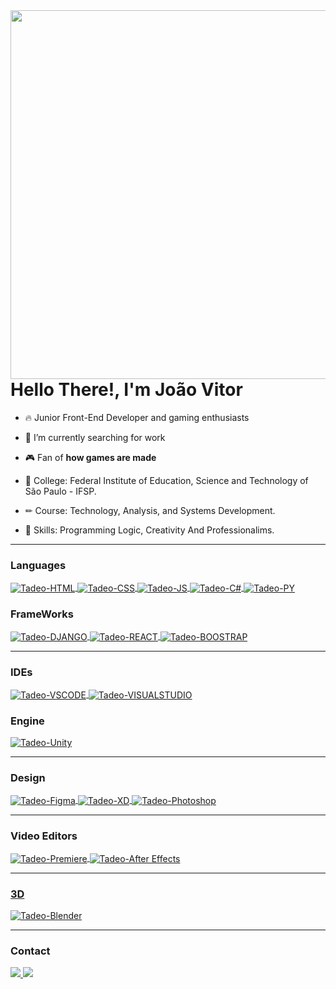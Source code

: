 <img align="right" height="590em" src='https://raw.githubusercontent.com/gist/JvTadeo/66522d216f00ac07411cdd6ac4751cf1/raw/30952f27d122df27e829e4237918cfa1b84948b0/githubcard.svg'>
<h1 align="left">Hello There!, I'm João Vitor</h1>

- 🔥 Junior Front-End Developer and gaming enthusiasts

- 🔭 I’m currently searching for work

- 🎮 Fan of **how games are made** 

- 🏫 College: Federal Institute of Education, Science and Technology of São Paulo - IFSP.

- ✏ Course: Technology, Analysis, and Systems Development.

- 🚀 Skills: Programming Logic, Creativity And Professionalims.


***
<h3 align="left">Languages</h3
<div style="display: inline_block">
  <a href='https://developer.mozilla.org/en-US/docs/Web/HTML' target="_blank">
    <img align="center" alt="Tadeo-HTML" src="https://img.shields.io/badge/HTML-239120?style=for-the-badge&logo=html5&logoColor=white">
  </a>
  <a href='https://developer.mozilla.org/en-US/docs/Web/CSS' target="_blank">
    <img align="center" alt="Tadeo-CSS" src="https://img.shields.io/badge/CSS-239120?&style=for-the-badge&logo=css3&logoColor=white">
  </a>
  <a href='https://developer.mozilla.org/en-US/docs/Web/JavaScript' target="_blank">
    <img align="center" alt="Tadeo-JS" src="https://img.shields.io/badge/JavaScript-F7DF1E?style=for-the-badge&logo=javascript&logoColor=black">
  </a>
  <a href='https://learn.microsoft.com/en-us/dotnet/csharp/' target="_blank">
     <img align="center" alt="Tadeo-C#" src="https://img.shields.io/badge/C%23-239120?style=for-the-badge&logo=c-sharp&logoColor=white" >
  </a>
  <a href='https://www.python.org/' target="_blank">
    <img align="center" alt="Tadeo-PY" src="https://img.shields.io/badge/Python-3776AB?style=for-the-badge&logo=python&logoColor=white" >  
  </a>    
</div>

<h3 align="left">FrameWorks</h3>
<div style="display: inline_block">
  <a href='https://www.djangoproject.com/' target="_blank">
    <img align="center" alt="Tadeo-DJANGO" src="https://img.shields.io/badge/Django-092E20?style=for-the-badge&logo=django&logoColor=white" >
  </a>
  <a href='https://react.dev/' target="_blank">
    <img align="center" alt="Tadeo-REACT" src="https://img.shields.io/badge/React-20232A?style=for-the-badge&logo=react&logoColor=61DAFB" >
  </a>    
  <a href='https://getbootstrap.com/'>
    <img align="center" alt="Tadeo-BOOSTRAP" src="https://img.shields.io/badge/Bootstrap-563D7C?style=for-the-badge&logo=bootstrap&logoColor=white" >
  </a>    
</div>

***
<h3 align="left">IDEs</h3>
<div style="display: inline_block">
  <a href='https://code.visualstudio.com/' target="_blank">
    <img align="center" alt="Tadeo-VSCODE" src="https://img.shields.io/badge/Visual_Studio_Code-0078D4?style=for-the-badge&logo=visual%20studio%20code&logoColor=white" >
  </a>
  <a href='https://visualstudio.microsoft.com/' target="_blank">
    <img align="center" alt="Tadeo-VISUALSTUDIO" src="https://img.shields.io/badge/Visual_Studio-5C2D91?style=for-the-badge&logo=visual%20studio&logoColor=white" >  
  </a>
</div>

<h3 align="left">Engine</h3>
<div style="display: inline_block">
  <a href='https://unity.com/pt' target="_blank">
    <img align="center" alt="Tadeo-Unity" src="https://img.shields.io/badge/Unity-100000?style=for-the-badge&logo=unity&logoColor=white" >
  </a>
</div>

***
<h3 align="left">Design</h3>
<div style="display: inline_block">
  <a href='https://www.figma.com/' target="_blank">
    <img align="center" alt="Tadeo-Figma" src="https://img.shields.io/badge/Figma-F24E1E?style=for-the-badge&logo=figma&logoColor=white" >
  </a>
  <a href='https://www.adobe.com/' target="_blank">
    <img align="center" alt="Tadeo-XD" src="https://img.shields.io/badge/Adobe%20XD-470137?style=for-the-badge&logo=Adobe%20XD&logoColor=#FF61F6" >
  </a>
    <a href='https://www.adobe.com/' target="_blank">
    <img align="center" alt="Tadeo-Photoshop" src="https://img.shields.io/badge/Adobe%20Photoshop-31A8FF?style=for-the-badge&logo=Adobe%20Photoshop&logoColor=black">
  </a>
</div>

***  
### Video Editors
<div style="display: inline_block">
  <a href='https://www.adobe.com/' target="_blank">
    <img align="center" alt="Tadeo-Premiere" src="https://img.shields.io/badge/Adobe%20Premiere%20Pro-9999FF?style=for-the-badge&logo=Adobe%20Premiere%20Pro&logoColor=white" >
  </a>
  <a href='https://www.adobe.com/' target="_blank">
    <img align="center" alt="Tadeo-After Effects" src="https://img.shields.io/badge/Adobe%20after%20affects-CF96FD?style=for-the-badge&logo=Adobe%20after%20effects&logoColor=393665" >
</div>
 
***
### 3D

<div style="display: inline_block">
  <a href='https://www.blender.org/' target="_blank">
    <img align="center" alt="Tadeo-Blender"src="https://img.shields.io/badge/blender-%23F5792A.svg?style=for-the-badge&logo=blender&logoColor=white">
  </a>
</div>

***

<h3 align="left">Contact</h3>
<div style="display: inline_block">
  <a href = "mailto:joao.tadeov@gmail.com">
    <img src="https://img.shields.io/badge/-Gmail-%23333?style=for-the-badge&logo=gmail&logoColor=white" target="_blank">
  </a>
  <a href="https://www.linkedin.com/in/jvTadeo" target="_blank">
    <img src="https://img.shields.io/badge/-LinkedIn-%230077B5?style=for-the-badge&logo=linkedin&logoColor=white" target="_blank">
  </a> 
</div>
